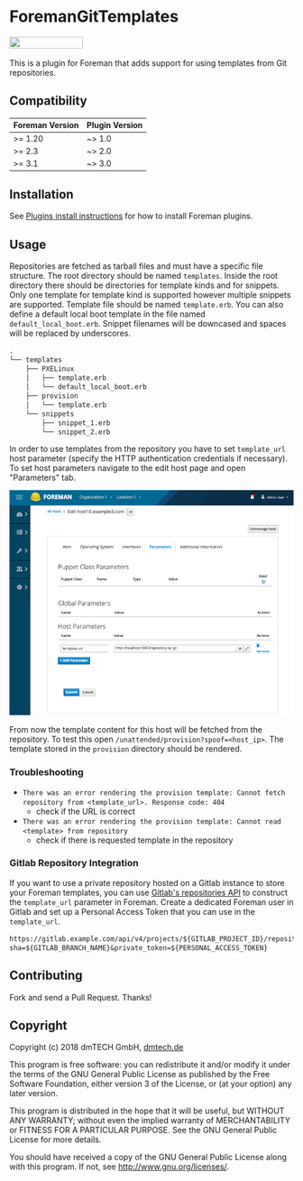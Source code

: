 # ForemanGitTemplates

[<img src="https://opensourcelogos.aws.dmtech.cloud/dmTECH_opensource_logo.svg" height="21" width="130">](https://www.dmtech.de/)

This is a plugin for Foreman that adds support for using templates from Git repositories.

## Compatibility

| Foreman Version | Plugin Version |
| --------------- | -------------- |
| >= 1.20         | ~> 1.0         |
| >= 2.3          | ~> 2.0         |
| >= 3.1          | ~> 3.0         |

## Installation

See [Plugins install instructions](https://theforeman.org/plugins/) for how to install Foreman plugins.

## Usage

Repositories are fetched as tarball files and must have a specific file structure. The root directory should be named `templates`. Inside the root directory there should be directories for template kinds and for snippets. Only one template for template kind is supported however multiple snippets are supported. Template file should be named `template.erb`. You can also define a default local boot template in the file named `default_local_boot.erb`. Snippet filenames will be downcased and spaces will be replaced by underscores.

```
.
└── templates
    ├── PXELinux
    │   ├── template.erb
    │   └── default_local_boot.erb
    ├── provision
    │   └── template.erb
    └── snippets
        ├── snippet_1.erb
        └── snippet_2.erb
```

In order to use templates from the repository you have to set `template_url` host parameter (specify the HTTP authentication credentials if necessary). To set host parameters navigate to the edit host page and open "Parameters" tab.

![Host Parameters](./doc/images/host_parameters.png)

From now the template content for this host will be fetched from the repository. To test this open `/unattended/provision?spoof=<host_ip>`. The template stored in the `provision` directory should be rendered.

### Troubleshooting

- `There was an error rendering the provision template: Cannot fetch repository from <template_url>. Response code: 404`
  - check if the URL is correct
- `There was an error rendering the provision template: Cannot read <template> from repository`
  - check if there is requested template in the repository

### Gitlab Repository Integration

If you want to use a private repository hosted on a Gitlab instance to store your Foreman templates, you can use [Gitlab's repositories API](https://docs.gitlab.com/ee/api/repositories.html#get-file-archive) to construct the `template_url` parameter in Foreman. Create a dedicated Foreman user in Gitlab and set up a Personal Access Token that you can use in the `template_url`.

```
https://gitlab.example.com/api/v4/projects/${GITLAB_PROJECT_ID}/repository/archive.tar.gz?sha=${GITLAB_BRANCH_NAME}&private_token=${PERSONAL_ACCESS_TOKEN}
```

## Contributing

Fork and send a Pull Request. Thanks!

## Copyright

Copyright (c) 2018 dmTECH GmbH, [dmtech.de](https://www.dmtech.de/)

This program is free software: you can redistribute it and/or modify
it under the terms of the GNU General Public License as published by
the Free Software Foundation, either version 3 of the License, or
(at your option) any later version.

This program is distributed in the hope that it will be useful,
but WITHOUT ANY WARRANTY; without even the implied warranty of
MERCHANTABILITY or FITNESS FOR A PARTICULAR PURPOSE.  See the
GNU General Public License for more details.

You should have received a copy of the GNU General Public License
along with this program.  If not, see <http://www.gnu.org/licenses/>.

